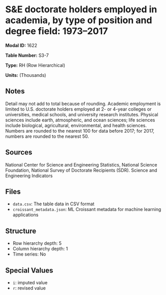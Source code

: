 # S&E doctorate holders employed in academia, by type of position and degree field: 1973&#8211;2017

**Modal ID:** 1622

**Table Number:** S3-7

**Type:** RH (Row Hierarchical)

**Units:** (Thousands)

## Notes

Detail may not add to total because of rounding. Academic employment is limited to U.S. doctorate holders employed at 2- or 4-year colleges or universities, medical schools, and university research institutes. Physical sciences include earth, atmospheric, and ocean sciences; life sciences include biological, agricultural, environmental, and health sciences. Numbers are rounded to the nearest 100 for data before 2017; for 2017, numbers are rounded to the nearest 50.

## Sources

National Center for Science and Engineering Statistics, National Science Foundation, National Survey of Doctorate Recipients (SDR). Science and Engineering Indicators

## Files

- `data.csv`: The table data in CSV format
- `croissant_metadata.json`: ML Croissant metadata for machine learning applications

## Structure

- Row hierarchy depth: 5
- Column hierarchy depth: 1
- Time series: No

## Special Values

- `i`: imputed value
- `r`: revised value
